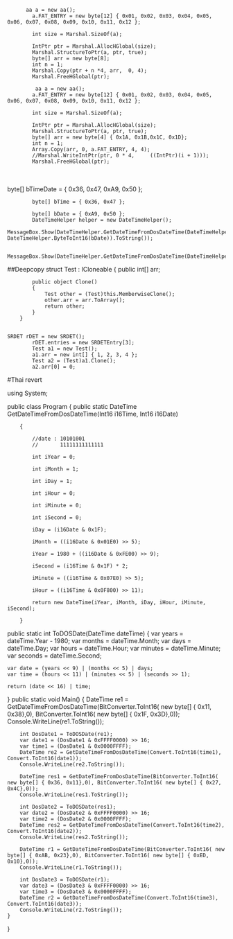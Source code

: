 ﻿          aa a = new aa();
            a.FAT_ENTRY = new byte[12] { 0x01, 0x02, 0x03, 0x04, 0x05, 0x06, 0x07, 0x08, 0x09, 0x10, 0x11, 0x12 };

            int size = Marshal.SizeOf(a);

            IntPtr ptr = Marshal.AllocHGlobal(size);
            Marshal.StructureToPtr(a, ptr, true);
            byte[] arr = new byte[8];
            int n = 1;
            Marshal.Copy(ptr + n *4, arr,  0, 4);
            Marshal.FreeHGlobal(ptr);

             aa a = new aa();
            a.FAT_ENTRY = new byte[12] { 0x01, 0x02, 0x03, 0x04, 0x05, 0x06, 0x07, 0x08, 0x09, 0x10, 0x11, 0x12 };

            int size = Marshal.SizeOf(a);

            IntPtr ptr = Marshal.AllocHGlobal(size);
            Marshal.StructureToPtr(a, ptr, true);
            byte[] arr = new byte[4] { 0x1A, 0x1B,0x1C, 0x1D};
            int n = 1;
            Array.Copy(arr, 0, a.FAT_ENTRY, 4, 4);
            //Marshal.WriteIntPtr(ptr, 0 * 4,     ((IntPtr)(i + 1)));
            Marshal.FreeHGlobal(ptr);
\
\
 byte[] bTimeDate = { 0x36, 0x47, 0xA9, 0x50 };

            byte[] bTime = { 0x36, 0x47 };

            byte[] bDate = { 0xA9, 0x50 };
            DateTimeHelper helper = new DateTimeHelper();
            MessageBox.Show(DateTimeHelper.GetDateTimeFromDosDateTime(DateTimeHelper.ByteToInt16(bTime), DateTimeHelper.ByteToInt16(bDate)).ToString());

            MessageBox.Show(DateTimeHelper.GetDateTimeFromDosDateTime(DateTimeHelper.ByteToInt32(bTimeDate)).ToString());


##Deepcopy
            struct Test : ICloneable
        {
            public int[] arr;


            public object Clone()
            {
                Test other = (Test)this.MemberwiseClone();
                other.arr = arr.ToArray();
                return other;
            }
        }

   
    SRDET rDET = new SRDET();
            rDET.entries = new SRDETEntry[3];
            Test a1 = new Test();
            a1.arr = new int[] { 1, 2, 3, 4 };
            Test a2 = (Test)a1.Clone();
            a2.arr[0] = 0;



#Thai revert

using System;
					
public class Program
{
	  public static DateTime GetDateTimeFromDosDateTime(Int16 i16Time, Int16 i16Date)

        {

            //date : 10101001
            //       11111111111111

            int iYear = 0;

            int iMonth = 1;

            int iDay = 1;

            int iHour = 0;

            int iMinute = 0;

            int iSecond = 0;

            iDay = (i16Date & 0x1F);

            iMonth = ((i16Date & 0x01E0) >> 5);

            iYear = 1980 + ((i16Date & 0xFE00) >> 9);

            iSecond = (i16Time & 0x1F) * 2;

            iMinute = ((i16Time & 0x07E0) >> 5);

            iHour = ((i16Time & 0x0F800) >> 11);

            return new DateTime(iYear, iMonth, iDay, iHour, iMinute, iSecond);

        }

public static int ToDOSDate(DateTime dateTime)
{
    var years = dateTime.Year - 1980;
    var months = dateTime.Month;
    var days = dateTime.Day;
    var hours = dateTime.Hour;
    var minutes = dateTime.Minute;
    var seconds = dateTime.Second;

    var date = (years << 9) | (months << 5) | days;
    var time = (hours << 11) | (minutes << 5) | (seconds >> 1);

    return (date << 16) | time;
}
	public static void Main()
	{
		DateTime re1 = GetDateTimeFromDosDateTime(BitConverter.ToInt16( new byte[] { 0x11, 0x38},0), BitConverter.ToInt16( new byte[] { 0x1F, 0x3D},0));
		Console.WriteLine(re1.ToString());
		
		int DosDate1 = ToDOSDate(re1);
		var date1 = (DosDate1 & 0xFFFF0000) >> 16;
    	var time1 = (DosDate1 & 0x0000FFFF);
		DateTime re2 = GetDateTimeFromDosDateTime(Convert.ToInt16(time1), Convert.ToInt16(date1));
		Console.WriteLine(re2.ToString());
		
		DateTime res1 = GetDateTimeFromDosDateTime(BitConverter.ToInt16( new byte[] { 0x36, 0x11},0), BitConverter.ToInt16( new byte[] { 0x27, 0x4C},0));
		Console.WriteLine(res1.ToString());
		
		int DosDate2 = ToDOSDate(res1);
		var date2 = (DosDate2 & 0xFFFF0000) >> 16;
    	var time2 = (DosDate2 & 0x0000FFFF);
		DateTime res2 = GetDateTimeFromDosDateTime(Convert.ToInt16(time2), Convert.ToInt16(date2));
		Console.WriteLine(res2.ToString());
		
		DateTime r1 = GetDateTimeFromDosDateTime(BitConverter.ToInt16( new byte[] { 0xAB, 0x23},0), BitConverter.ToInt16( new byte[] { 0xED, 0x10},0));
		Console.WriteLine(r1.ToString());
		
		int DosDate3 = ToDOSDate(r1);
		var date3 = (DosDate3 & 0xFFFF0000) >> 16;
    	var time3 = (DosDate3 & 0x0000FFFF);
		DateTime r2 = GetDateTimeFromDosDateTime(Convert.ToInt16(time3), Convert.ToInt16(date3));
		Console.WriteLine(r2.ToString());
	}
}